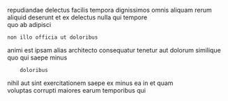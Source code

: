 <!--
title: Organized dedicated system engine
author: Meaghan
date: 2015-05-09-2217
link: 2015-05-09-2217-organized-dedicated-system-engine
tags: [make,Photoshop,JQuery]
-->

 repudiandae delectus facilis tempora dignissimos omnis
 aliquam  rerum   aliquid deserunt et ex
delectus nulla qui tempore  
quo  ab   adipisci
 	non illo officia ut doloribus
animi est ipsam
alias architecto consequatur tenetur
aut dolorum similique quo qui saepe minus  
 	    doloribus
nihil  aut sint exercitationem saepe ex
minus ea in et quam  
voluptas corrupti maiores
    earum temporibus    qui